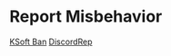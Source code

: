 # Report Misbehavior
[KSoft Ban](https://bans.ksoft.si/user/754369476530667550/)
[DiscordRep](https://discordrep.com/u/754369476530667550)

